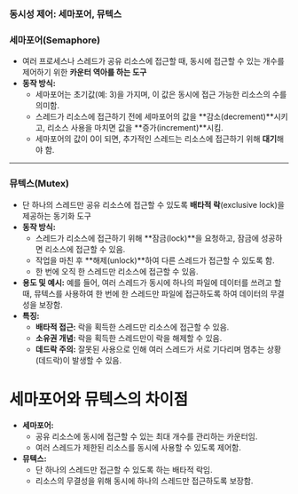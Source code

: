 ### **동시성 제어: 세마포어, 뮤텍스**

### **세마포어(Semaphore)**

- 여러 프로세스나 스레드가 공유 리소스에 접근할 때, 동시에 접근할 수 있는 개수를 제어하기 위한 **카운터 역아를 하는 도구**
- **동작 방식:**
    - 세마포어는 초기값(예: 3)을 가지며, 이 값은 동시에 접근 가능한 리소스의 수를 의미함.
    - 스레드가 리소스에 접근하기 전에 세마포어의 값을 **감소(decrement)**시키고, 리소스 사용을 마치면 값을 **증가(increment)**시킴.
    - 세마포어의 값이 0이 되면, 추가적인 스레드는 리소스에 접근하기 위해 **대기**해야 함.

---

### **뮤텍스(Mutex)**

- 단 하나의 스레드만 공유 리소스에 접근할 수 있도록 **배타적 락**(exclusive lock)을 제공하는 동기화 도구
- **동작 방식:**
    - 스레드가 리소스에 접근하기 위해 **잠금(lock)**을 요청하고, 잠금에 성공하면 리소스에 접근할 수 있음.
    - 작업을 마친 후 **해제(unlock)**하여 다른 스레드가 접근할 수 있도록 함.
    - 한 번에 오직 한 스레드만 리소스에 접근할 수 있음.
- **용도 및 예시:** 예를 들어, 여러 스레드가 동시에 하나의 파일에 데이터를 쓰려고 할 때, 뮤텍스를 사용하여 한 번에 한 스레드만 파일에 접근하도록 하여 데이터의 무결성을 보장함.
- **특징:**
    - **배타적 접근:** 락을 획득한 스레드만 리소스에 접근할 수 있음.
    - **소유권 개념:** 락을 획득한 스레드만이 락을 해제할 수 있음.
    - **데드락 주의:** 잘못된 사용으로 인해 여러 스레드가 서로 기다리며 멈추는 상황(데드락)이 발생할 수 있음.

# 세마포어와 뮤텍스의 차이점

- **세마포어:**
    - 공유 리소스에 동시에 접근할 수 있는 최대 개수를 관리하는 카운터임.
    - 여러 스레드가 제한된 리소스를 동시에 사용할 수 있도록 제어함.
- **뮤텍스:**
    - 단 하나의 스레드만 접근할 수 있도록 하는 배타적 락임.
    - 리소스의 무결성을 위해 동시에 하나의 스레드만 접근하도록 보장함.